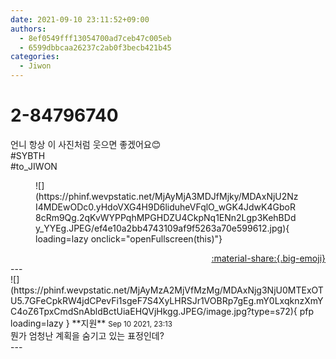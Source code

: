 ```yaml
---
date: 2021-09-10 23:11:52+09:00
authors:
  - 8ef0549fff13054700ad7ceb47c005eb
  - 6599dbbcaa26237c2ab0f3becb421b45
categories:
  - Jiwon
---
```


# 2-84796740

<div class="post-container" markdown="1">
<div class="content-container md-sidebar__scrollwrap" markdown="1">

언니 항상 이 사진처럼 웃으면 좋겠어요😊<br>\#SYBTH<br>\#to_JIWON
<figure markdown="1">
![](https://phinf.wevpstatic.net/MjAyMjA3MDJfMjky/MDAxNjU2NzI4MDEwODc0.yHdoVXG4H9D6liduheVFqlO_wGK4JdwK4GboR8cRm9Qg.2qKvWYPPqhMPGHDZU4CkpNq1ENn2Lgp3KehBDdy_YYEg.JPEG/ef4e10a2bb4743109af9f5263a70e599612.jpg){ loading=lazy onclick="openFullscreen(this)"}
</figure>


</div>
</div>

<div style="text-align: right;" markdown="1">
<a href="https://weverse.io/fromis9/fanpost/2-84796740" style="text-align: right;">:material-share:{.big-emoji}</a>
</div>
---

<div class="comments-container md-sidebar__scrollwrap" markdown="1">
<div class="comment" markdown="1">
<div class='id-container' markdown="1">
![](https://phinf.wevpstatic.net/MjAyMzA2MjVfMzMg/MDAxNjg3NjU0MTExOTU5.7GFeCpkRW4jdCPevFi1sgeF7S4XyLHRSJr1VOBRp7gEg.mY0LxqknzXmYC4oZ6TpxCmdSnAbldBctUiaEHQVjHkgg.JPEG/image.jpg?type=s72){ pfp loading=lazy }
**<span class="artist">지원</span>** <small>Sep 10 2021, 23:13</small><br>
</div>
<div class='comment-body' markdown="1">
뭔가 엄청난 계획을 숨기고 있는 표정인데?
</div>
</div>
</div>
---
